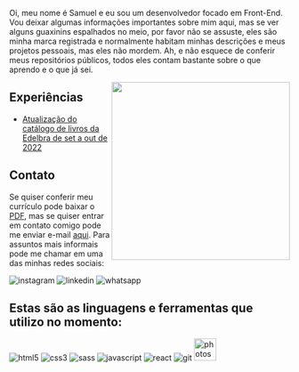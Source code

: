 
<p>Oi, meu nome é Samuel e eu sou um desenvolvedor focado em Front-End. Vou deixar algumas informações importantes sobre mim aqui, mas se ver alguns guaxinins espalhados no meio, por favor não se assuste, eles são minha marca registrada e normalmente habitam minhas descrições e meus projetos pessoais, mas eles não mordem. Ah, e não esquece de conferir meus repositórios públicos, todos eles contam bastante sobre o que aprendo e o que já sei.</p>

<img align="right" width="320" src="https://user-images.githubusercontent.com/104655361/177260769-570d1921-5a5f-4760-915e-8c7de690ff86.gif"/>
<h2>Experiências</h2>
<ul>
<li><a href="https://siteref.netlify.app/">Atualização do catálogo de livros da Edelbra de set a out de 2022</a></li>
</ul>

<h2>Contato</h2>
<div algin="left">
  <p>Se quiser conferir meu currículo pode baixar o <a href="https://github.com/Guaxininho/Guaxininho/files/9912421/Samuel.Cavalcanti.-.Curriculo.pdf" download>PDF</a>, mas se quiser entrar em contato comigo pode me enviar e-mail <a href="mailto: samuelcavalcantimg@gmail.com">aqui</a>. Para assuntos mais informais pode me chamar em uma das minhas redes sociais:</p>
  <img src="https://user-images.githubusercontent.com/104655361/201483227-99cba522-410e-40fb-abd3-071e38165efc.png" alt="instagram">
  <img src="https://user-images.githubusercontent.com/104655361/201483355-133319c6-10c3-469f-9086-e4d9b148935f.png" alt="linkedin">
  <img src="https://user-images.githubusercontent.com/104655361/201483626-2bb22055-c770-4513-ac36-4b00f67e4027.png" alt="whatsapp">
</div>

<h2 align="left">Estas são as linguagens e ferramentas que utilizo no momento:</h2>
<p align="left"> 
<img src="https://user-images.githubusercontent.com/104655361/187089537-e1a1d643-02f7-4073-a45c-e38f5fc43f57.png" alt="html5"/>
<img src="https://user-images.githubusercontent.com/104655361/187089706-059f2c2c-d49d-4eea-8a0c-5043e16479b6.png" alt="css3"/>
<img src="https://user-images.githubusercontent.com/104655361/187089830-4fedce58-93a4-45b5-b34c-5b401c9a3987.png" alt="sass"/>
<img src="https://user-images.githubusercontent.com/104655361/187090368-34f8cf79-379d-4548-a999-b946b6cc97ac.png" alt="javascript"/>
<img src="https://user-images.githubusercontent.com/104655361/187090576-dff33335-1c25-4b8d-b923-64d8a5905471.png" alt="react"/>
<img src="https://user-images.githubusercontent.com/104655361/187090270-89a580a6-77a8-4eac-b86b-d426028b3a70.png" alt="git"/>
<img src="https://user-images.githubusercontent.com/104655361/187090700-2102a323-b619-4fe1-98ac-5ca4fa10e58b.png" alt="photoshop" width="40" height="40"/>
</p>



